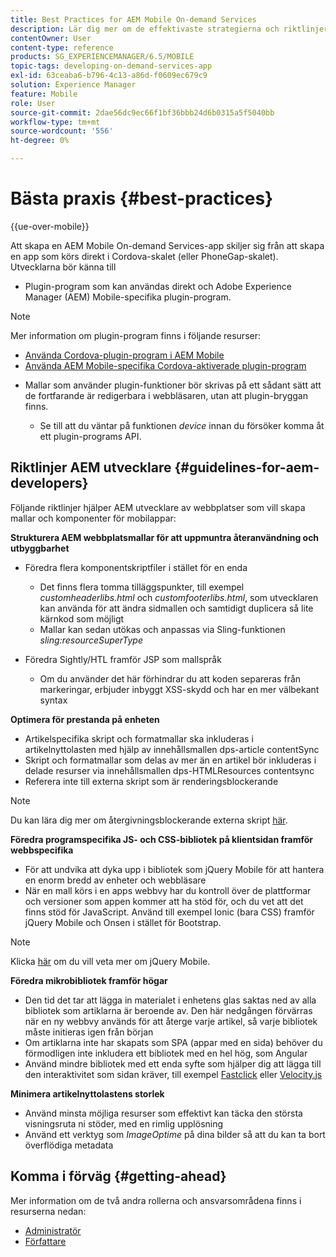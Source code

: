 ```yaml
---
title: Best Practices for AEM Mobile On-demand Services
description: Lär dig mer om de effektivaste strategierna och riktlinjerna som hjälper behöriga Adobe Experience Manager-utvecklare (AEM) att skapa mallar och komponenter för mobilappar.
contentOwner: User
content-type: reference
products: SG_EXPERIENCEMANAGER/6.5/MOBILE
topic-tags: developing-on-demand-services-app
exl-id: 63ceaba6-b796-4c13-a86d-f0609ec679c9
solution: Experience Manager
feature: Mobile
role: User
source-git-commit: 2dae56dc9ec66f1bf36bbb24d6b0315a5f5040bb
workflow-type: tm+mt
source-wordcount: '556'
ht-degree: 0%

---
```


# Bästa praxis {#best-practices}

{{ue-over-mobile}}

Att skapa en AEM Mobile On-demand Services-app skiljer sig från att skapa en app som körs direkt i Cordova-skalet (eller PhoneGap-skalet). Utvecklarna bör känna till

* Plugin-program som kan användas direkt och Adobe Experience Manager (AEM) Mobile-specifika plugin-program.

>[!NOTE]
>
>Mer information om plugin-program finns i följande resurser:
>
>* [Använda Cordova-plugin-program i AEM Mobile](https://helpx.adobe.com/digital-publishing-solution/help/cordova-api.html)
>* [Använda AEM Mobile-specifika Cordova-aktiverade plugin-program](https://helpx.adobe.com/digital-publishing-solution/help/app-runtime-api.html)
>

* Mallar som använder plugin-funktioner bör skrivas på ett sådant sätt att de fortfarande är redigerbara i webbläsaren, utan att plugin-bryggan finns.

   * Se till att du väntar på funktionen *device* innan du försöker komma åt ett plugin-programs API.

## Riktlinjer AEM utvecklare {#guidelines-for-aem-developers}

Följande riktlinjer hjälper AEM utvecklare av webbplatser som vill skapa mallar och komponenter för mobilappar:

**Strukturera AEM webbplatsmallar för att uppmuntra återanvändning och utbyggbarhet**

* Föredra flera komponentskriptfiler i stället för en enda

   * Det finns flera tomma tilläggspunkter, till exempel *customheaderlibs.html* och *customfooterlibs.html*, som utvecklaren kan använda för att ändra sidmallen och samtidigt duplicera så lite kärnkod som möjligt
   * Mallar kan sedan utökas och anpassas via Sling-funktionen *sling:resourceSuperType*

* Föredra Sightly/HTL framför JSP som mallspråk

   * Om du använder det här förhindrar du att koden separeras från markeringar, erbjuder inbyggt XSS-skydd och har en mer välbekant syntax

**Optimera för prestanda på enheten**

* Artikelspecifika skript och formatmallar ska inkluderas i artikelnyttolasten med hjälp av innehållsmallen dps-article contentSync
* Skript och formatmallar som delas av mer än en artikel bör inkluderas i delade resurser via innehållsmallen dps-HTMLResources contentsync
* Referera inte till externa skript som är renderingsblockerande

>[!NOTE]
>
>Du kan lära dig mer om återgivningsblockerande externa skript [här](https://developers.google.com/speed/docs/insights/BlockingJS).

**Föredra programspecifika JS- och CSS-bibliotek på klientsidan framför webbspecifika**

* För att undvika att dyka upp i bibliotek som jQuery Mobile för att hantera en enorm bredd av enheter och webbläsare
* När en mall körs i en apps webbvy har du kontroll över de plattformar och versioner som appen kommer att ha stöd för, och du vet att det finns stöd för JavaScript. Använd till exempel Ionic (bara CSS) framför jQuery Mobile och Onsen i stället för Bootstrap.

>[!NOTE]
>
>Klicka [här](https://jquerymobile.com/browser-support/1.4/) om du vill veta mer om jQuery Mobile.

**Föredra mikrobibliotek framför högar**

* Den tid det tar att lägga in materialet i enhetens glas saktas ned av alla bibliotek som artiklarna är beroende av. Den här nedgången förvärras när en ny webbvy används för att återge varje artikel, så varje bibliotek måste initieras igen från början
* Om artiklarna inte har skapats som SPA (appar med en sida) behöver du förmodligen inte inkludera ett bibliotek med en hel hög, som Angular
* Använd mindre bibliotek med ett enda syfte som hjälper dig att lägga till den interaktivitet som sidan kräver, till exempel [Fastclick](https://github.com/ftlabs/fastclick) eller [Velocity.js](https://velocityjs.org)

**Minimera artikelnyttolastens storlek**

* Använd minsta möjliga resurser som effektivt kan täcka den största visningsruta ni stöder, med en rimlig upplösning
* Använd ett verktyg som *ImageOptime* på dina bilder så att du kan ta bort överflödiga metadata

## Komma i förväg {#getting-ahead}

Mer information om de två andra rollerna och ansvarsområdena finns i resurserna nedan:

* [Administratör](/help/mobile/aem-mobile.md)
* [Författare](/help/mobile/aem-mobile-on-demand.md)
